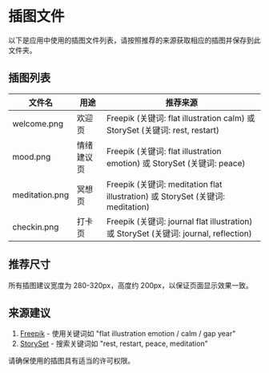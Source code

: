 # 插图文件

以下是应用中使用的插图文件列表，请按照推荐的来源获取相应的插图并保存到此文件夹。

## 插图列表

| 文件名 | 用途 | 推荐来源 |
|--------|------|----------|
| welcome.png | 欢迎页 | Freepik (关键词: flat illustration calm) 或 StorySet (关键词: rest, restart) |
| mood.png | 情绪建议页 | Freepik (关键词: flat illustration emotion) 或 StorySet (关键词: peace) |
| meditation.png | 冥想页 | Freepik (关键词: meditation flat illustration) 或 StorySet (关键词: meditation) |
| checkin.png | 打卡页 | Freepik (关键词: journal flat illustration) 或 StorySet (关键词: journal, reflection) |

## 推荐尺寸

所有插图建议宽度为 280-320px，高度约 200px，以保证页面显示效果一致。

## 来源建议

1. [Freepik](https://www.freepik.com/) - 使用关键词如 "flat illustration emotion / calm / gap year"
2. [StorySet](https://storyset.com/) - 搜索关键词如 "rest, restart, peace, meditation"

请确保使用的插图具有适当的许可权限。 